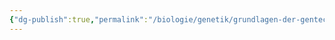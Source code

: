 ```yaml
---
{"dg-publish":true,"permalink":"/biologie/genetik/grundlagen-der-gentechnik/genetische-methoden/"}
---
```

